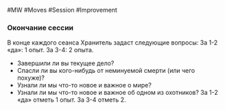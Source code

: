 #MW #Moves #Session #Improvement 

### Окончание сессии

В конце каждого сеанса Хранитель задаст следующие вопросы:
За 1-2 «да»: 1 опыт. За 3-4: 2 опыта. 
- Завершили ли вы текущее дело? 
- Спасли ли вы кого-нибудь от неминуемой смерти (или чего похуже)? 
- Узнали ли мы что-то новое и важное о мире? 
- Узнали ли мы что-то новое и важное об одном из охотников?
За 1-2 «да» отметь 1 опыт. За 3-4 отметь 2.